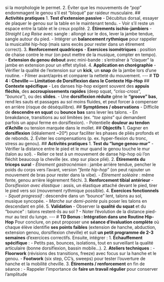 si la morphologie le permet. 2. Éviter que les mouvements de “*pop*” endommagent le genou s’il est “bloqué” par raideur musculaire. ## **Activités pratiques** 1. **Test d’extension passive** - Décubitus dorsal, essayer de plaquer le genou sur la table en le maintenant tendu. - Voir s’il reste un espace entre la table et le creux poplité. 2. **Étirements ischio-jambiers** - *Straight Leg Raise* avec sangle : allongé sur le dos, lever la jambe tendue, sangle autour du pied. - Intégrer un **balancement rythmique** pour rappeler la musicalité hip-hop (mais sans excès pour rester dans un étirement correct). 3. **Renforcement quadriceps** - **Exercices isométriques** : position de chaise contre le mur (on peut mettre de la musique, compter en tempo). - **Extension du genou debout** avec mini-bande : s’entraîner à “claquer” la jambe en extension pour un effet stylisé. 4. **Application en chorégraphie** - Vérifier la qualité de l’extension sur un **kick**, un **snap** de la jambe lors d’une routine. - Filmer avant/après et comparer la netteté du mouvement. --- # **TD 4 : Cheville — Limitation de Dorsiflexion dans le Contexte Hip-Hop** ## **Contexte spécifique** - Les danses hip-hop exigent souvent des **appuis fléchis**, des **accroupissements rapides** (deep squat, “*criss-cross*”, “*bounce*”), ou des **slides**. - Une **dorsiflexion réduite** gêne le **“groove” bas**, rend les sauts et passages au sol moins fluides, et peut forcer à compenser en arrière (risque de déséquilibre). ## **Symptômes / observations** - Difficile de **descendre en squat** ou **bounce bas** sans lever les talons. - En breakdance, transitions au sol limitées (ex. “*toe spins*” qui demandent parfois un appui ferme en dorsiflexion). - Potentielle **douleur au tendon d’Achille** ou tension marquée dans le mollet. ## **Objectifs** 1. Gagner en **dorsiflexion** (idéalement ~20°) pour faciliter les phases de pliés profonds et de rebonds. 2. Éviter les compensations (p. ex. hyper-flexion du tronc, stress au genou). ## **Activités pratiques** 1. **Test du “lunge genou-mur”** - Vérifier la distance entre le pied et le mur quand le genou touche le mur (talon au sol). - Relier ce test à un mouvement de danse hip-hop où l’on fléchit beaucoup la cheville (ex. step sur place plié). 2. **Étirements du triceps sural** - *Étirement gastrocnémien* : jambe arrière tendue, pencher le poids du corps vers l’avant, version “*fente hip-hop*” (on peut rajouter un mouvement de bras pour rester dans la vibe). - *Étirement soléaire* : même fente, genou arrière légèrement fléchi. 3. **Renforcement tibial antérieur** - *Dorsiflexion avec élastique* : assis, un élastique attaché devant le pied, tirer le pied vers soi (mouvement rythmique possible). 4. **Exercices fonctionnels** - *Squat progressif* : descendre dans un “bounce” lent, talons au sol, musique syncopée. - *Marche sur demi-pointe* puis poser les talons en descendant en plié. 5. **Validation** - Observer la **qualité du squat** et du “bounce” : talons restent-ils au sol ? - Noter l’évolution de la distance pied-mur au test du lunge. --- # **TD Bonus : Intégration dans une Routine Hip-Hop** Pour conclure, on peut proposer une **séance d’évaluation complète** où chaque élève identifie **ses points faibles** (extension de hanche, abduction, extension genou, dorsiflexion cheville) et suit **un petit programme de 2-3 semaines** d’exercices correctifs. Ensuite, intégrer : 1. **Échauffement spécifique** : - Petits pas, bounces, isolations, tout en surveillant la qualité articulaire (bonne dorsiflexion, bassin mobile...). 2. **Ateliers techniques** : - **Floorwork** (révisions des transitions, freeze) avec focus sur la hanche et le genou. - **Footwork** (six step, CC’s, sweeps) pour tester l’ouverture de hanche et la mobilité cheville. 3. **Étirements / renforcement** en fin de séance : - Rappeler l’importance de **faire un travail régulier** pour conserver l’amplitude